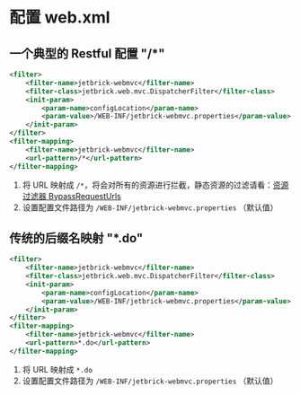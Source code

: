 配置 web.xml
===========================

一个典型的 Restful 配置 "/*"
----------------------------------

```xml
<filter>
    <filter-name>jetbrick-webmvc</filter-name>
    <filter-class>jetbrick.web.mvc.DispatcherFilter</filter-class>
    <init-param>
        <param-name>configLocation</param-name>
        <param-value>/WEB-INF/jetbrick-webmvc.properties</param-value>
    </init-param>
</filter>
<filter-mapping>
    <filter-name>jetbrick-webmvc</filter-name>
    <url-pattern>/*</url-pattern>
</filter-mapping>
```

1. 将 URL 映射成 `/*`，将会对所有的资源进行拦截，静态资源的过滤请看：[资源过滤器 BypassRequestUrls](bypass-urls.html)
2. 设置配置文件路径为 `/WEB-INF/jetbrick-webmvc.properties` （默认值）



传统的后缀名映射 "*.do"
-------------------------------------


```xml
<filter>
    <filter-name>jetbrick-webmvc</filter-name>
    <filter-class>jetbrick.web.mvc.DispatcherFilter</filter-class>
    <init-param>
        <param-name>configLocation</param-name>
        <param-value>/WEB-INF/jetbrick-webmvc.properties</param-value>
    </init-param>
</filter>
<filter-mapping>
    <filter-name>jetbrick-webmvc</filter-name>
    <url-pattern>*.do</url-pattern>
</filter-mapping>
```

1. 将 URL 映射成 `*.do`
2. 设置配置文件路径为 `/WEB-INF/jetbrick-webmvc.properties` （默认值）



